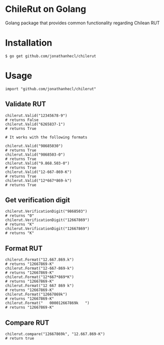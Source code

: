 # ChileRut on Golang
Golang package that provides common functionality regarding Chilean RUT

# Installation
``` 
$ go get github.com/jonathanhecl/chilerut
```

# Usage

```
import "github.com/jonathanhecl/chilerut"
```

## Validate RUT
```
chilerut.Valid("12345678-9")
# returns False
chilerut.Valid("6265837-1")
# returns True

# It works with the following formats

chilerut.Valid("98685030")
# returns True
chilerut.Valid("9868503-0")
# returns True
chilerut.Valid("9.868.503-0")
# returns True
chilerut.Valid("12-667-869-K")
# returns True
chilerut.Valid("12*667*869-k")
# returns True
```

## Get verification digit

```
chilerut.VerificationDigit("9868503")
# returns "0"
chilerut.VerificationDigit("12667869")
# returns "K"
chilerut.VerificationDigit("12667869")
# returns "K"
```

## Format RUT

```
chilerut.Format("12.667.869.k")
# returns "12667869-K"
chilerut.Format("12-667-869-k")
# returns "12667869-K"
chilerut.Format("12*667*869*K")
# returns "12667869-K"
chilerut.Format("12 667 869 k")
# returns "12667869-K"
chilerut.Format("12667869k")
# returns "12667869-K"
chilerut.Format("   000012667869k   ")
# returns "12667869-K"
```

## Compare RUT

```
chilerut.compare("12667869k", "12.667.869-K")
# return true
```